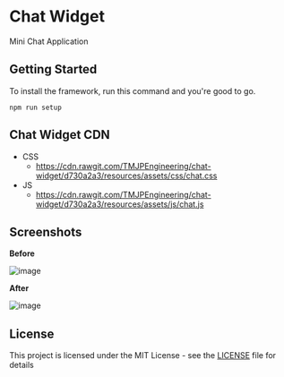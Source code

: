 # Chat Widget

Mini Chat Application

## Getting Started

To install the framework, run this command and you're good to go.

```
npm run setup
```

## Chat Widget CDN

- CSS
  - https://cdn.rawgit.com/TMJPEngineering/chat-widget/d730a2a3/resources/assets/css/chat.css
- JS
  - https://cdn.rawgit.com/TMJPEngineering/chat-widget/d730a2a3/resources/assets/js/chat.js

## Screenshots

**Before**

![image](https://user-images.githubusercontent.com/21231662/28154500-e85e9e7e-67dc-11e7-8d7b-700519c5cd8a.png)

**After**

![image](https://user-images.githubusercontent.com/21231662/28154522-005eb07c-67dd-11e7-9553-9893ca54f74f.png)

## License

This project is licensed under the MIT License - see the [LICENSE](https://github.com/TMJPEngineering/chat-widget/blob/master/LICENSE) file for details

